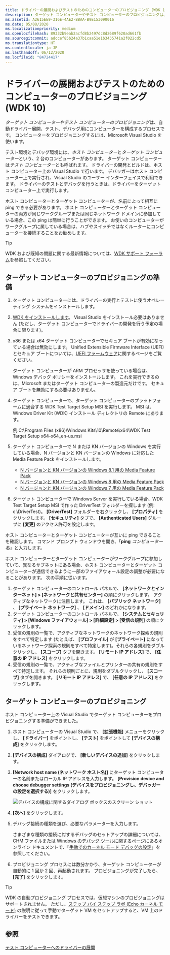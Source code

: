 ```yaml
---
title: ドライバーの展開およびテストのためのコンピューターのプロビジョニング (WDK 10)
description: ターゲット コンピューターやテスト コンピューターのプロビジョニングは、自動ドライバー展開、テスト、デバッグ用にコンピューターを構成するプロセスです。 コンピューターをプロビジョニングするには、Microsoft Visual Studio を使います。
ms.assetid: A2615EE9-316E-4AE2-BBAA-B9E153090016
ms.date: 05/08/2020
ms.localizationpriority: medium
ms.openlocfilehash: 89332b9eab2acfd8b2497dc8d2689f620ad661fb
ms.sourcegitcommit: adccef85b24a37b1caa51e1b3435741a2f022cd5
ms.translationtype: HT
ms.contentlocale: ja-JP
ms.lasthandoff: 06/12/2020
ms.locfileid: "84724417"
---
```

# <a name="provision-a-computer-for-driver-deployment-and-testing-wdk-10"></a>ドライバーの展開およびテストのためのコンピューターのプロビジョニング (WDK 10)

*ターゲット コンピューターやテスト コンピューターのプロビジョニング*は、自動ドライバー展開、テスト、デバッグ用にコンピューターを構成するプロセスです。 コンピューターをプロビジョニングするには、Microsoft Visual Studio を使います。

テスト環境とデバッグ環境には、*ホスト コンピューター*と*ターゲット コンピューター*という、2 台のコンピューターがあります。 ターゲット コンピューターは*テスト コンピューター*とも呼ばれます。 ドライバーの開発とビルドは、ホスト コンピューター上の Visual Studio で行います。 デバッガーはホスト コンピューター上で実行され、Visual Studio のユーザー インターフェイスで利用できます。 ドライバーのテストとデバッグを行うときは、ドライバーをターゲット コンピューター上で実行します。

ホスト コンピューターとターゲット コンピューターが、名前によって相互に ping できる必要があります。 ホスト コンピューターとターゲット コンピューターの両方が同じワークグループまたは同じネットワーク ドメインに参加している場合、この ping は簡単に行うことができます。 お使いのコンピューターがワークグループに属している場合は、ハブやスイッチではなくルーターにコンピューターを接続することをお勧めします。

> [!TIP]
> WDK および既知の問題に関する最新情報については、[WDK サポート フォーラム](https://social.msdn.microsoft.com/Forums/en-US/home?forum=wdk)を参照してください。

## <a name="prepare-the-target-computer-for-provisioning"></a>ターゲット コンピューターのプロビジョニングの準備

1. ターゲット コンピューターには、ドライバーの実行とテストに使うオペレーティング システムをインストールします。

2. [WDK をインストールします](../download-the-wdk.md)。 Visual Studio をインストール必要はありません (ただし、ターゲット コンピューターでドライバーの開発を行う予定の場合に限ります)。

3. x86 または x64 ターゲット コンピューターでセキュア ブートが有効になっている場合は無効にします。 Unified Extensible Firmware Interface (UEFI) とセキュア ブートについては、[UEFI ファームウェア](https://go.microsoft.com/fwlink/p/?LinkID=309386)に関するページをご覧ください。

    ターゲット コンピューターが ARM プロセッサを使っている場合は、Windows デバッグ ポリシーをインストールします。 これを実行できるのは、Microsoft またはターゲット コンピューターの製造元だけです。 セキュア ブートを無効にする必要はありません。

4. ターゲット コンピューターで、ターゲット コンピューターのプラットフォームに適合する WDK Test Target Setup MSI を実行します。 MSI は、Windows Driver Kit (WDK) インストール ディレクトリの Remote にあります。

    例:C:\\Program Files (x86)\\Windows Kits\\10\\Remote\\x64\\WDK Test Target Setup x64-x64\_en-us.msi

5. ターゲット コンピューターで N または KN バージョンの Windows を実行している場合、N バージョンと KN バージョンの Windows に対応した Media Feature Pack をインストールします。

    - [N バージョンと KN バージョンの Windows 8.1 用の Media Feature Pack](https://go.microsoft.com/fwlink/p?linkid=329737)
    - [N バージョンと KN バージョンの Windows 8 用の Media Feature Pack](https://go.microsoft.com/fwlink/p?linkid=329738)
    - [N バージョンと KN バージョンの Windows 7 用の Media Feature Pack](https://go.microsoft.com/fwlink/p?linkid=329739)

6. ターゲット コンピューターで Windows Server を実行している場合、WDK Test Target Setup MSI で作った DriverTest フォルダーを探します (例: c:\\DriverTest)。 **[DriverTest]** フォルダーを右クリックし、 **[プロパティ]** をクリックします。 **[セキュリティ]** タブで、 **[Authenticated Users]** グループに **[変更]** のアクセス許可を設定します。

ホスト コンピューターとターゲット コンピューターが互いに ping できることを確認します。 コマンド プロンプト ウィンドウを開き、「**ping** *コンピューター名*」と入力します。

ホスト コンピューターとターゲット コンピューターがワークグループに参加していて、異なるサブネットにある場合、ホスト コンピューターとターゲット コンピューターが通信できるように一部のファイアウォール設定の調整が必要になることがあります。 次の手順に従います。

1. ターゲット コンピューターのコントロール パネルで、 **[ネットワークとインターネット] &gt; [ネットワークと共有センター]** の順にクリックします。 アクティブなネットワークに注目します。 これは、 **[パブリック ネットワーク]** 、 **[プライベート ネットワーク]** 、 **[ドメイン]** のどれかになります。
2. ターゲット コンピューターのコントロール パネルで、 **[システムとセキュリティ] &gt; [Windows ファイアウォール] &gt; [詳細設定] &gt; [受信の規則]** の順にクリックします。
3. 受信の規則の一覧で、アクティブなネットワークのネットワーク探索の規則をすべて特定します (たとえば、 **[プロファイル]** が **[プライベート]** になっているネットワーク探索の規則をすべて特定します)。それらの各規則をダブルクリックし、 **[スコープ]** タブを開きます。 **[リモート IP アドレス]** で、 **[任意の IP アドレス]** をクリックします。
4. 受信の規則の一覧で、アクティブなファイルとプリンターの共有の規則をすべて特定します。 それらの規則ごとに、規則をダブルクリックし、 **[スコープ]** タブを開きます。 **[リモート IP アドレス]** で、 **[任意の IP アドレス]** をクリックします。

## <a name="provision-the-target-computer"></a>ターゲット コンピューターのプロビジョニング

ホスト コンピューター上の Visual Studio でターゲット コンピューターをプロビジョニングする準備ができました。

1. ホスト コンピューターの Visual Studio で、 **[拡張機能]** メニューをクリックし、 **[ドライバー]** をポイントし、 **[テスト]** をポイントして **[デバイスの構成]** をクリックします。

2. **[デバイスの構成]** ダイアログで、 **[新しいデバイスの追加]** をクリックします。

3. **[Network host name (ネットワーク ホスト名)]** にターゲット コンピューターの名前またはローカル IP アドレスを入力します。 **[Provision device and choose debugger settings (デバイスをプロビジョニングし、デバッガーの設定を選択する)]** をクリックします。

    ![デバイスの構成に関するダイアログ ボックスのスクリーン ショット](images/vs2015-device-configuration.png)

4. **[次へ]** をクリックします。

5. デバッグ接続の種類を選び、必要なパラメーターを入力します。

    さまざまな種類の接続に対するデバッグのセットアップの詳細については、CHM ファイルまたは [Windows のデバッグ ツールに関するページ](https://go.microsoft.com/fwlink/p/?linkid=223405)にあるオンライン ドキュメントで、「[手動でのカーネル モード デバッグの設定](../debugger/setting-up-kernel-mode-debugging-in-windbg--cdb--or-ntsd.md)」を参照してください。

6. プロビジョニング プロセスには数分かかり、ターゲット コンピューターが自動的に 1 回か 2 回、再起動されます。 プロビジョニングが完了したら、 **[完了]** をクリックします。

> [!TIP]
> WDK の自動プロビジョニング プロセスでは、仮想マシンのプロビジョニングはサポートされません。 ただし、[ステップ バイ ステップ ラボ (Echo カーネル モード)](../debugger/debug-universal-drivers---step-by-step-lab--echo-kernel-mode-.md) の説明に従って手動でターゲット VM をセットアップすると、VM 上のドライバーをテストできます。

## <a name="see-also"></a>参照

[テスト コンピューターへのドライバーの展開](https://docs.microsoft.com/windows-hardware/drivers/develop/deploying-a-driver-to-a-test-computer)
